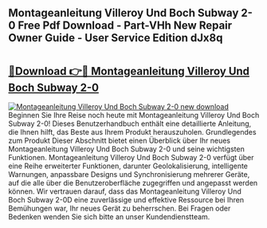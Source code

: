 ## Montageanleitung Villeroy Und Boch Subway 2-0 Free Pdf Download - Part-VHh New Repair Owner Guide - User Service Edition dJx8q

# <h2><a href="http://df78fpx.blite.top/?on=Montageanleitung+Villeroy+Und+Boch+Subway+2-0">🔗Download 👉🔴 Montageanleitung Villeroy Und Boch Subway 2-0</a></h2>

[![Montageanleitung Villeroy Und Boch Subway 2-0 new download](https://i.imgur.com/lujVjoI.png)](http://df78fpx.blite.top/?on=Montageanleitung+Villeroy+Und+Boch+Subway+2-0)
Beginnen Sie Ihre Reise noch heute mit Montageanleitung Villeroy Und Boch Subway 2-0! Dieses Benutzerhandbuch enthält eine detaillierte Anleitung, die Ihnen hilft, das Beste aus Ihrem Produkt herauszuholen. Grundlegendes zum Produkt Dieser Abschnitt bietet einen Überblick über Ihr neues Montageanleitung Villeroy Und Boch Subway 2-0 und seine wichtigsten Funktionen. Montageanleitung Villeroy Und Boch Subway 2-0 verfügt über eine Reihe erweiterter Funktionen, darunter Geolokalisierung, intelligente Warnungen, anpassbare Designs und Synchronisierung mehrerer Geräte, auf die alle über die Benutzeroberfläche zugegriffen und angepasst werden können. Wir vertrauen darauf, dass das Montageanleitung Villeroy Und Boch Subway 2-0D eine zuverlässige und effektive Ressource bei Ihren Bemühungen war, Ihr neues Gerät zu beherrschen. Bei Fragen oder Bedenken wenden Sie sich bitte an unser Kundendienstteam.
